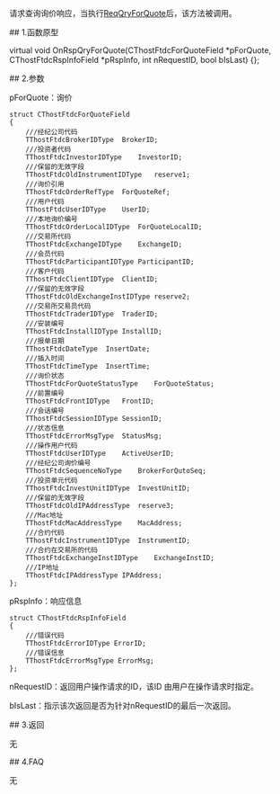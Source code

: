 <p>请求查询询价响应，当执行<a href="../../CTHOSTFTDCTRADERSPI/REQQRYFORQUOTE/">ReqQryForQuote</a>后，该方法被调用。</p>
<span class="anchor" id="66542d71-4d18-4494-a0e8-dd44fd8267f9"></span>
## 1.函数原型
<p>virtual void OnRspQryForQuote(CThostFtdcForQuoteField *pForQuote, CThostFtdcRspInfoField *pRspInfo, int nRequestID, bool bIsLast) {};</p>
<span class="anchor" id="c8bd8e69-86db-40cf-834f-5ef8421c9089"></span>
## 2.参数
<p>pForQuote：询价</p>
<pre><code>struct CThostFtdcForQuoteField
{
    ///经纪公司代码
    TThostFtdcBrokerIDType  BrokerID;
    ///投资者代码
    TThostFtdcInvestorIDType    InvestorID;
    ///保留的无效字段
    TThostFtdcOldInstrumentIDType   reserve1;
    ///询价引用
    TThostFtdcOrderRefType  ForQuoteRef;
    ///用户代码
    TThostFtdcUserIDType    UserID;
    ///本地询价编号
    TThostFtdcOrderLocalIDType  ForQuoteLocalID;
    ///交易所代码
    TThostFtdcExchangeIDType    ExchangeID;
    ///会员代码
    TThostFtdcParticipantIDType ParticipantID;
    ///客户代码
    TThostFtdcClientIDType  ClientID;
    ///保留的无效字段
    TThostFtdcOldExchangeInstIDType reserve2;
    ///交易所交易员代码
    TThostFtdcTraderIDType  TraderID;
    ///安装编号
    TThostFtdcInstallIDType InstallID;
    ///报单日期
    TThostFtdcDateType  InsertDate;
    ///插入时间
    TThostFtdcTimeType  InsertTime;
    ///询价状态
    TThostFtdcForQuoteStatusType    ForQuoteStatus;
    ///前置编号
    TThostFtdcFrontIDType   FrontID;
    ///会话编号
    TThostFtdcSessionIDType SessionID;
    ///状态信息
    TThostFtdcErrorMsgType  StatusMsg;
    ///操作用户代码
    TThostFtdcUserIDType    ActiveUserID;
    ///经纪公司询价编号
    TThostFtdcSequenceNoType    BrokerForQutoSeq;
    ///投资单元代码
    TThostFtdcInvestUnitIDType  InvestUnitID;
    ///保留的无效字段
    TThostFtdcOldIPAddressType  reserve3;
    ///Mac地址
    TThostFtdcMacAddressType    MacAddress;
    ///合约代码
    TThostFtdcInstrumentIDType  InstrumentID;
    ///合约在交易所的代码
    TThostFtdcExchangeInstIDType    ExchangeInstID;
    ///IP地址
    TThostFtdcIPAddressType IPAddress;
};
</code></pre>
<p>pRspInfo：响应信息</p>
<pre><code>struct CThostFtdcRspInfoField
{
    ///错误代码
    TThostFtdcErrorIDType ErrorID;
    ///错误信息
    TThostFtdcErrorMsgType ErrorMsg;
};
</code></pre>
<p>nRequestID：返回用户操作请求的ID，该ID 由用户在操作请求时指定。</p>
<p>bIsLast：指示该次返回是否为针对nRequestID的最后一次返回。</p>
<span class="anchor" id="4f48b9b0-ef3b-4e7f-8dad-e0d2309a6575"></span>
## 3.返回
<p>无</p>
<span class="anchor" id="2006d4c7-ca83-4c62-8767-16aded655ba7"></span>
## 4.FAQ
<p>无</p>
